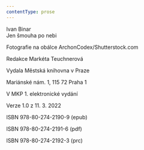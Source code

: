 ```yaml
---
contentType: prose
---
```


Ivan Binar  
Jen šmouha po nebi

Fotografie na obálce ArchonCodex/Shutterstock.com

  

Redakce Markéta Teuchnerová

Vydala Městská knihovna v Praze

  

Mariánské nám. 1, 115 72 Praha 1

V MKP 1. elektronické vydání

  

Verze 1.0 z 11. 3. 2022

ISBN 978-80-274-2190-9 (epub)

  

ISBN 978-80-274-2191-6 (pdf)

  

ISBN 978-80-274-2192-3 (prc)
